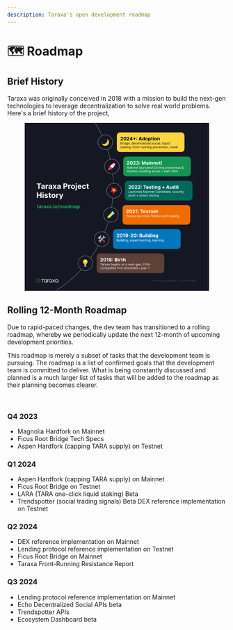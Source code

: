 ```yaml
---
description: Taraxa's open development roadmap
---
```


# 🗺 Roadmap

## Brief History

Taraxa was originally conceived in 2018 with a mission to build the next-gen technologies to leverage decentralization to solve real world problems. Here's a brief history of the project,&#x20;

<figure><img src=".gitbook/assets/Picture1.png" alt=""><figcaption></figcaption></figure>

## Rolling 12-Month Roadmap&#x20;

Due to rapid-paced changes, the dev team has transitioned to a rolling roadmap, whereby we periodically update the next 12-month of upcoming development priorities.&#x20;

This roadmap is merely a subset of tasks that the development team is pursuing. The roadmap is a list of confirmed goals that the development team is committed to deliver. What is being constantly discussed and planned is a much larger list of tasks that will be added to the roadmap as their planning becomes clearer.&#x20;

<figure><img src=".gitbook/assets/Picture2.png" alt=""><figcaption></figcaption></figure>

### Q4 2023&#x20;

* Magnolia Hardfork on Mainnet
* Ficus Root Bridge Tech Specs
* Aspen Hardfork (capping TARA supply) on Testnet



### Q1 2024

* Aspen Hardfork (capping TARA supply) on Mainnet
* Ficus Root Bridge on Testnet
* LARA (TARA one-click liquid staking) Beta
* Trendspotter (social trading signals) Beta DEX reference implementation on Testnet



### Q2 2024

* DEX reference implementation on Mainnet
* Lending protocol reference implementation on Testnet
* Ficus Root Bridge on Mainnet
* Taraxa Front-Running Resistance Report



### Q3 2024

* Lending protocol reference implementation on Mainnet
* Echo Decentralized Social APIs beta
* Trendspotter APIs
* Ecosystem Dashboard beta

